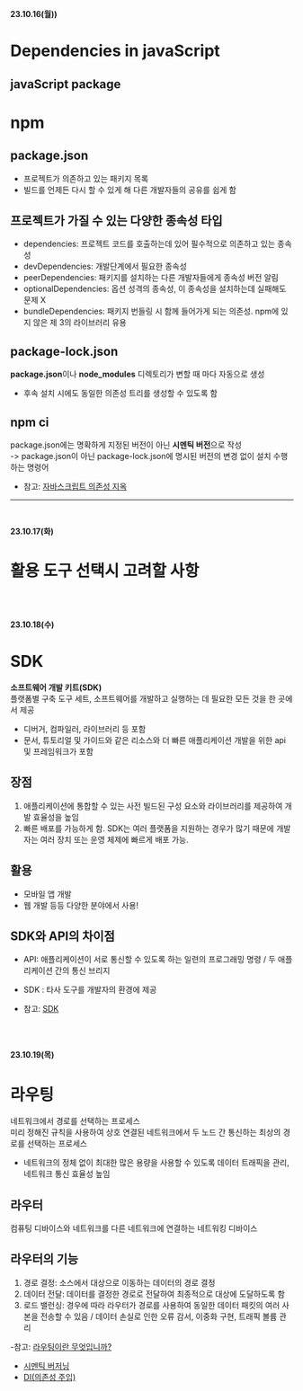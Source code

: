 **23.10.16(월))**
# Dependencies in javaScript
## javaScript package
# npm
## package.json
- 프로젝트가 의존하고 있는 패키지 목록
- 빌드를 언제든 다시 할 수 있게 해 다른 개발자들의 공유를 쉽게 함

## 프로젝트가 가질 수 있는 다양한 종속성 타입
- dependencies: 프로젝트 코드를 호출하는데 있어 필수적으로 의존하고 있는 종속성
- devDependencies: 개발단계에서 필요한 종속성
- peerDependencies: 패키지를 설치하는 다른 개발자들에게 종속성 버전 알림
- optionalDependencies: 옵션 성격의 종속성, 이 종속성을 설치하는데 실패해도 문제 X
- bundleDependencies: 패키지 번들링 시 함께 들어가게 되는 의존성. npm에 있지 않은 제 3의 라이브러리 유용

## package-lock.json
**package.json**이나 **node_modules** 디렉토리가 변할 때 마다 자동으로 생성
- 후속 설치 시에도 동일한 의존성 트리를 생성할 수 있도록 함

## npm ci
package.json에는 명확하게 지정된 버전이 아닌 **시멘틱 버전**으로 작성<br>
-> package.json이 아닌 package-lock.json에 명시된 버전의 변경 없이 설치 수행하는 명령어<br>

- 참고: [자바스크립트 의존성 지옥](https://yceffort.kr/2020/11/javascript-dependency-hell)

<hr>
<br>

**23.10.17(화)**
# 활용 도구 선택시 고려할 사항

<br>
<br>

**23.10.18(수)**
# SDK
**소프트웨어 개발 키트(SDK)**<br>
플랫폼별 구축 도구 세트, 소프트웨어를 개발하고 실행하는 데 필요한 모든 것을 한 곳에서 제공
- 디버거, 컴파일러, 라이브러리 등 포함
- 문서, 튜토리얼 및 가이드와 같은 리소스와 더 빠른 애플리케이션 개발을 위한 api 및 프레임워크가 포함

## 장점
1. 애플리케이션에 통합할 수 있는 사전 빌드된 구성 요소와 라이브러리를 제공하여 개발 효율성을 높임
2. 빠른 배포를 가능하게 함. SDK는 여러 플랫폼을 지원하는 경우가 많기 때문에 개발자는 여러 장치 또는 운영 체제에 빠르게 배포 가능.

## 활용
- 모바일 앱 개발
- 웹 개발
등등 다양한 분야에서 사용!

## SDK와 API의 차이점
- API: 애플리케이션이 서로 통신할 수 있도록 하는 일련의 프로그래밍 명령 / 두 애플리케이션 간의 통신 브리지
- SDK : 타사 도구를 개발자의 환경에 제공

- 참고: [SDK](https://aws.amazon.com/ko/what-is/sdk/)

<br>
<br>

**23.10.19(목)**
# 라우팅
네트워크에서 경로를 선택하는 프로세스<br>
미리 정해진 규칙을 사용하여 상호 연결된 네트워크에서 두 노드 간 통신하는 최상의 경로를 선택하는 프로세스<br>

- 네트워크의 정체 없이 최대한 많은 용량을 사용할 수 있도록 데이터 트래픽을 관리, 네트워크 통신 효율성 높임

## 라우터
컴퓨팅 디바이스와 네트워크를 다른 네트워크에 연결하는 네트워킹 디바이스
## 라우터의 기능
1. 경로 결정: 소스에서 대상으로 이동하는 데이터의 경로 결정
2. 데이터 전달: 데이터를 결정한 경로로 전달하여 최종적으로 대상에 도달하도록 함
3. 로드 밸런싱: 경우에 따라 라우터가 경로를 사용하여 동일한 데이터 패킷의 여러 사본을 전송할 수 있음 / 데이터 손실로 인한 오류 감서, 이중화 구현, 트래픽 볼륨 관리

-참고: [라우팅이란 무엇입니까?](https://aws.amazon.com/ko/what-is/routing/)

- [시멘틱 버저닝](https://jake-seo-dev.tistory.com/283)
- [DI(의존성 주입)](https://velog.io/@moongq/Dependency-Injection)



